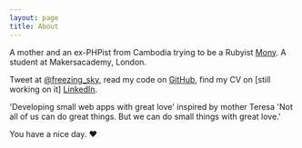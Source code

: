```yaml
---
layout: page
title: About
---
```


A mother and an ex-PHPist from Cambodia trying to be a Rubyist [Mony](http://keomony.github.io). A student at Makersacademy, London.

Tweet at [@freezing_sky](http://twitter.com/freezing_sky), read my code on [GitHub](http://github.com/keomony), find my CV on [still working on it] [LinkedIn](https://www.linkedin.com/in/keomony-khun-682378129).

'Developing small web apps with great love' inspired by mother Teresa 'Not all of us can do great things. But we can do small things with great love.'

You have a nice day. ♥
